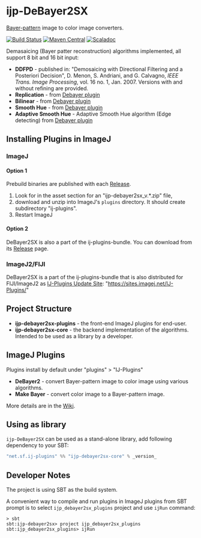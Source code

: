 # ijp-DeBayer2SX
[Bayer-pattern][bayer-filter] image to color image converters.

[![Build Status](https://travis-ci.org/ij-plugins/ijp-DeBayer2SX.svg?branch=master)](https://travis-ci.org/ij-plugins/ijp-DeBayer2SX)
[![Maven Central](https://maven-badges.herokuapp.com/maven-central/net.sf.ij-plugins/ijp-debayer2sx-core_2.13/badge.svg)](https://maven-badges.herokuapp.com/maven-central/net.sf.ij-plugins/ijp-debayer2sx-core_2.13)
[![Scaladoc](http://javadoc-badge.appspot.com/net.sf.ij-plugins/ijp-debayer2sx-core_2.13.svg?label=scaladoc)](http://javadoc-badge.appspot.com/net.sf.ij-plugins/ijp-debayer2sx-core_2.13)

Demasaicing (Bayer patter reconstruction) algorithms implemented, all support 8 bit and 16 bit input:

* __DDFPD__ - published in: "Demosaicing with Directional Filtering and a Posteriori Decision", D. Menon, S. Andriani,
  and G. Calvagno, _IEEE Trans. Image Processing_, vol. 16 no. 1, Jan. 2007. Versions with and without refining are
  provided.
* __Replication__ - from [Debayer plugin][debayer]
* __Bilinear__ - from [Debayer plugin][debayer]
* __Smooth Hue__ - from [Debayer plugin][debayer]
* __Adaptive Smooth Hue__ - Adaptive Smooth Hue algorithm (Edge detecting) from [Debayer plugin][debayer]

## Installing Plugins in ImageJ

### ImageJ

#### Option 1

Prebuild binaries are published with each [Release](https://github.com/ij-plugins/ijp-DeBayer2SX/releases).

1. Look for in the asset section for an "ijp-debayer2sx_v.*.zip" file,
2. download and unzip into ImageJ's `plugins` directory. It should create subdirectory "ij-plugins".
3. Restart ImageJ

#### Option 2

DeBayer2SX is also a part of the ij-plugins-bundle. You can download from
its [Release](https://github.com/ij-plugins/ij-plugins-bundle/releases) page.

### ImageJ2/FIJI

DeBayer2SX is a part of the ij-plugins-bundle that is also distributed for FIJI/ImageJ2
as [IJ-Plugins Update Site](https://sites.imagej.net/IJ-Plugins/): "https://sites.imagej.net/IJ-Plugins/"

## Project Structure

* __ijp-debayer2sx-plugins__ - the front-end ImageJ plugins for end-user.
* __ijp-debayer2sx-core__ - the backend implementation of the algorithms. Intended to be used as a library by a
  developer.

## ImageJ Plugins

Plugins install by default under "plugins" > "IJ-Plugins"

* __DeBayer2__ - convert Bayer-pattern image to color image using various algorithms.
* __Make Bayer__ - convert color image to a Bayer-pattern image.

More details are in the [Wiki].

## Using as library

`ijp-DeBayer2SX` can be used as a stand-alone library, add following dependency to your SBT:

```scala
"net.sf.ij-plugins" %% "ijp-debayer2sx-core" % _version_
```

## Developer Notes

The project is using SBT as the build system.

A convenient way to compile and run plugins in ImageJ plugins from SBT prompt is to select `ijp_debayer2sx_plugins` project and use `ijRun` command:

```
> sbt
sbt:ijp-debayer2sx> project ijp_debayer2sx_plugins
sbt:ijp_debayer2sx_plugins> ijRun

```

[bayer-filter]: https://en.wikipedia.org/wiki/Bayer_filter

[debayer]: https://github.com/ij-plugins/ijp-DeBayer2SX/wiki/DeBayer1

[Wiki]: https://github.com/ij-plugins/ijp-DeBayer2SX/wiki
